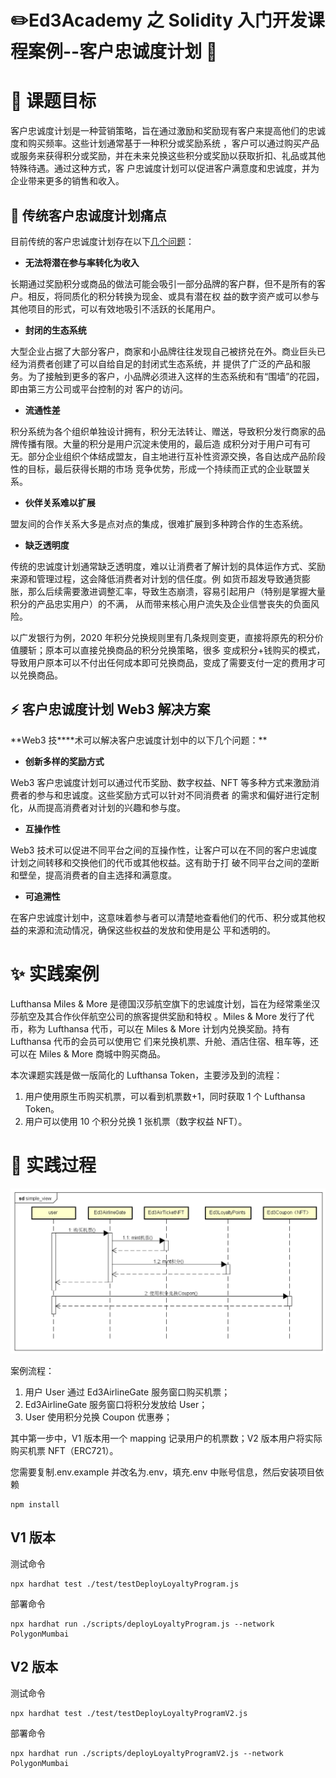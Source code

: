 # ✏️Ed3Academy 之 Solidity 入门开发课程案例--客户忠诚度计划 👷

# **🚧 课题目标**

客户忠诚度计划是一种营销策略，旨在通过激励和奖励现有客户来提高他们的忠诚度和购买频率。这些计划通常基于一种积分或奖励系统
，客户可以通过购买产品或服务来获得积分或奖励，并在未来兑换这些积分或奖励以获取折扣、礼品或其他特殊待遇。通过这种方式，客
户忠诚度计划可以促进客户满意度和忠诚度，并为企业带来更多的销售和收入。

## **💚 传统客户忠诚度计划痛点**

目前传统的客户忠诚度计划存在以下[几个问题](https://www.chaincatcher.com/article/2087459)：

- **无法将潜在参与率转化为收入**

长期通过奖励积分或商品的做法可能会吸引一部分品牌的客户群，但不是所有的客户。相反，将同质化的积分转换为现金、或具有潜在权
益的数字资产或可以参与其他项目的形式，可以有效地吸引不活跃的长尾用户。

- **封闭的生态系统**

大型企业占据了大部分客户，商家和小品牌往往发现自己被挤兑在外。商业巨头已经为消费者创建了可以自给自足的封闭式生态系统，并
提供了广泛的产品和服务。为了接触到更多的客户，小品牌必须进入这样的生态系统和有“围墙”的花园，即由第三方公司或平台控制的对
客户的访问。

- **流通性差**

积分系统为各个组织单独设计拥有，积分无法转让、赠送，导致积分发行商家的品牌传播有限。大量的积分是用户沉淀未使用的，最后造
成积分对于用户可有可无。部分企业组织个体结成盟友，自主地进行互补性资源交换，各自达成产品阶段性的目标，最后获得长期的市场
竞争优势，形成一个持续而正式的企业联盟关系。

- **伙伴关系难以扩展**

盟友间的合作关系大多是点对点的集成，很难扩展到多种跨合作的生态系统。

- **缺乏透明度**

传统的忠诚度计划通常缺乏透明度，难以让消费者了解计划的具体运作方式、奖励来源和管理过程，这会降低消费者对计划的信任度。例
如货币超发导致通货膨胀，那么后续需要激进调整汇率，导致生态崩溃，容易引起用户（特别是掌握大量积分的产品忠实用户）的不满，
从而带来核心用户流失及企业信誉丧失的负面风险。

以广发银行为例，2020 年积分兑换规则里有几条规则变更，直接将原先的积分价值腰斩；原本可以直接兑换商品的积分兑换策略，很多
变成积分+钱购买的模式，导致用户原本可以不付出任何成本即可兑换商品，变成了需要支付一定的费用才可以兑换商品。

## **⚡ 客户忠诚度计划 Web3 解决方案**

**Web3 技\*\***术可以解决客户忠诚度计划中的以下几个问题：\*\*

- **创新多样的奖励方式**

Web3 客户忠诚度计划可以通过代币奖励、数字权益、NFT 等多种方式来激励消费者的参与和忠诚度。这些奖励方式可以针对不同消费者
的需求和偏好进行定制化，从而提高消费者对计划的兴趣和参与度。

- **互操作性**

Web3 技术可以促进不同平台之间的互操作性，让客户可以在不同的客户忠诚度计划之间转移和交换他们的代币或其他权益。这有助于打
破不同平台之间的垄断和壁垒，提高消费者的自主选择和满意度。

- **可追溯性**

在客户忠诚度计划中，这意味着参与者可以清楚地查看他们的代币、积分或其他权益的来源和流动情况，确保这些权益的发放和使用是公
平和透明的。

# **✨ 实践案例**

Lufthansa Miles & More 是德国汉莎航空旗下的忠诚度计划，旨在为经常乘坐汉莎航空及其合作伙伴航空公司的旅客提供奖励和特权
。Miles & More 发行了代币，称为 Lufthansa 代币，可以在 Miles & More 计划内兑换奖励。持有 Lufthansa 代币的会员可以使用它
们来兑换机票、升舱、酒店住宿、租车等，还可以在 Miles & More 商城中购买商品。

本次课题实践是做一版简化的 Lufthansa Token，主要涉及到的流程：

1. 用户使用原生币购买机票，可以看到机票数+1，同时获取 1 个 Lufthansa Token。
2. 用户可以使用 10 个积分兑换 1 张机票（数字权益 NFT）。

# 🎉 实践过程

![1677049582677](image/README/simple_view.png)

案例流程：

1. 用户 User 通过 Ed3AirlineGate 服务窗口购买机票；
2. Ed3AirlineGate 服务窗口将积分发放给 User；
3. User 使用积分兑换 Coupon 优惠券；

其中第一步中，V1 版本用一个 mapping 记录用户的机票数；V2 版本用户将实际购买机票 NFT（ERC721）。

您需要复制.env.example 并改名为.env，填充.env 中账号信息，然后安装项目依赖

```
npm install
```

## V1 版本

测试命令

```shell
npx hardhat test ./test/testDeployLoyaltyProgram.js
```

部署命令

```shell
npx hardhat run ./scripts/deployLoyaltyProgram.js --network PolygonMumbai
```

## V2 版本

测试命令

```shell
npx hardhat test ./test/testDeployLoyaltyProgramV2.js
```

部署命令

```shell
npx hardhat run ./scripts/deployLoyaltyProgramV2.js --network PolygonMumbai
```
